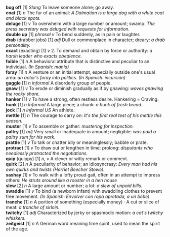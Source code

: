 __bug off__ [1] _Slang_ To leave someone alone; go away.  
__coat__ [1] _n_ The fur of an animal: _A Dalmatian is a large dog with a white coat and black spots._  
__deluge__ [1] _v_ To overwhelm with a large number or amount; swamp: _The press secretary was deluged with requests for information._  
__double up__ [1] _phrasal v_  To bend suddenly, as in pain or laughter.  
__drab__ (drabber jobs) [1] _adj_ Dull or commonplace in character; dreary: _a drab personality._  
__exact__ (exacting) [1] _v_ 2. To demand and obtain by force or authority: _a harsh leader who exacts obedience._  
__foible__ [1] _n_ A behavioral attribute that is distinctive and peculiar to an individual. _(In Spanish: manía)_  
__foray__ [1] _n_ A venture or an initial attempt, especially outside one's usual area: _an actor's foray into politics._ _(In Spanish: incursión)_  
__gaggle__ [1] _n informal_ A disorderly group of people.  
__gnaw__ [1] _v_ To erode or diminish gradually as if by gnawing: _waves gnawing the rocky shore._  
__hanker__ [1] _v_ To have a strong, often restless desire. Hankering = Craving.  
__hunk__ [1] _n Informal_ A large piece; a chunk: _a hunk of fresh bread._  
__jock__ [1] _n informal US_ An athlete.  
__mettle__ [1] _n_ The courage to carry on: _It's the first real test of his mettle this season._  
__muster__ [1] _v_ To assemble or gather: _mustering for inspection._  
__paltry__ [1] _adj_ Very small or inadequate in amount; negligible: _was paid a paltry sum for his work._  
__prattle__ [1] _v_ To talk or chatter idly or meaninglessly; babble or prate.  
__protract__ [1] _v_  To draw out or lengthen in time; prolong: _disputants who needlessly protracted the negotiations._  
__quip__ (quippy) [1] _n, v_  A clever or witty remark or comment.  
__quirk__ [2] _n_ A peculiarity of behavior; an idiosyncrasy: _Every man had his own quirks and twists (Harriet Beecher Stowe)._  
__sashay__ [1] _v_ To walk with a lofty proud gait, often in an attempt to impress others: _He struts around like a rooster in a hen house_  
__slew__ [2] _n_ A large amount or number; a lot: _a slew of unpaid bills._  
__swaddle__ [1] _v_ To bind (a newborn infant) with swaddling clothes to prevent free movement. _(In Spanish: Envolver con ropa apretada, a un bebé)_  
__tranche__ [1] _n_ A portion of something (especially money) ·  A cut or slice of meat: _a tranche of sirloin._  
__twitchy__ [1] _adj_ Characterized by jerky or spasmodic motion: _a cat's twitchy whiskers._  
__zeitgeist__ [1] _n_ A German word meaning time spirit, used to mean the spirit of the age.  